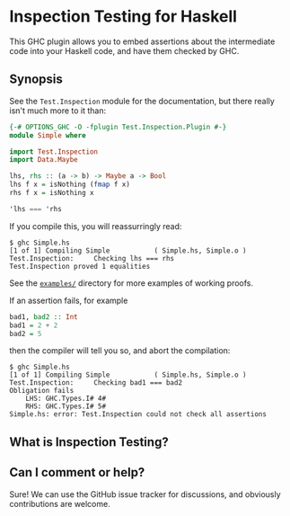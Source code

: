 Inspection Testing for Haskell
==============================

This GHC plugin allows you to embed assertions about the intermediate code into
your Haskell code, and have them checked by GHC.

Synopsis
--------

See the `Test.Inspection` module for the documentation, but there really isn't much
more to it than:

```haskell
{-# OPTIONS_GHC -O -fplugin Test.Inspection.Plugin #-}
module Simple where

import Test.Inspection
import Data.Maybe

lhs, rhs :: (a -> b) -> Maybe a -> Bool
lhs f x = isNothing (fmap f x)
rhs f x = isNothing x

'lhs === 'rhs
```

If you compile this, you will reassurringly read:

```
$ ghc Simple.hs
[1 of 1] Compiling Simple           ( Simple.hs, Simple.o )
Test.Inspection:     Checking lhs === rhs
Test.Inspection proved 1 equalities
```

See the [`examples/`](examples/) directory for more examples of working proofs.

If an assertion fails, for example

```haskell
bad1, bad2 :: Int
bad1 = 2 + 2
bad2 = 5
```

then the compiler will tell you so, and abort the compilation:
```
$ ghc Simple.hs
[1 of 1] Compiling Simple           ( Simple.hs, Simple.o )
Test.Inspection:     Checking bad1 === bad2
Obligation fails
    LHS: GHC.Types.I# 4#
    RHS: GHC.Types.I# 5#
Simple.hs: error: Test.Inspection could not check all assertions
```

What is Inspection Testing?
---------------------------


Can I comment or help?
----------------------

Sure! We can use the GitHub issue tracker for discussions, and obviously
contributions are welcome.


